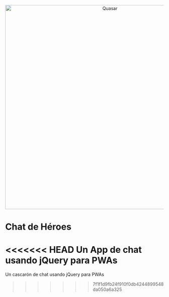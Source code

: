 <p align="center">
  <img alt="Quasar" src="https://d33wubrfki0l68.cloudfront.net/a48a70f6f10da6f0d8985319e460069f8140c150/603a1/images/2018/pwa/pwa-logo.png" width="650">
</p>

# Chat de Héroes

<<<<<<< HEAD
Un App de chat usando jQuery para PWAs
=======
Un cascarón de chat usando jQuery para PWAs
>>>>>>> 7f1f1d9fb24f910f0db4244899548da050a6a325
